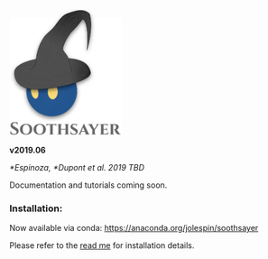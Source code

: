 <img src="https://github.com/jolespin/soothsayer/blob/master/logo.png?raw=true" width="200" />

**v2019.06**

*\*Espinoza, \*Dupont et al. 2019 TBD*

Documentation and tutorials coming soon.

### Installation:
Now available via conda: https://anaconda.org/jolespin/soothsayer

Please refer to the [read me](https://github.com/jolespin/soothsayer/blob/master/install/README.md) for installation details.


